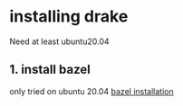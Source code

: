 # installing drake
Need at least ubuntu20.04
## 1. install bazel
only tried on ubuntu 20.04
[bazel installation](https://docs.bazel.build/versions/main/install-ubuntu.html) 
